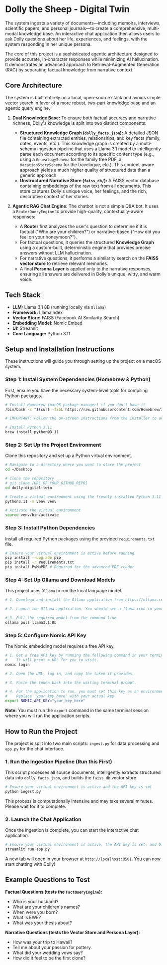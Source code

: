 # Dolly the Sheep - Digital Twin

The system ingests a variety of documents—including memoirs, interviews, scientific papers, and personal journals—to create a comprehensive, multi-modal knowledge base. An interactive chat application then allows users to ask Dolly questions about her life, experiences, and feelings, with the system responding in her unique persona.

The core of this project is a sophisticated agentic architecture designed to provide accurate, in-character responses while minimizing AI hallucination. It demonstrates an advanced approach to Retrieval-Augmented Generation (RAG) by separating factual knowledge from narrative context.

## Core Architecture

The system is built entirely on a local, open-source stack and avoids simple vector search in favor of a more robust, two-part knowledge base and an agentic query engine.

1.  **Dual Knowledge Base:** To ensure both factual accuracy and narrative richness, Dolly's knowledge is split into two distinct components:
    *   **Structured Knowledge Graph (`dolly_facts.json`):** A detailed JSON file containing extracted entities, relationships, and key facts (family, dates, events, etc.). This knowledge graph is created by a multi-schema ingestion pipeline that uses a Llama 3.1 model to intelligently parse each document according to its specific content type (e.g., using a `GenealogySchema` for the family tree PDF, a `VacationStorySchema` for the travelogue, etc.). This content-aware approach yields a much higher quality of structured data than a generic approach.
    *   **Unstructured Narrative Store (`faiss_db/`):** A FAISS vector database containing embeddings of the raw text from all documents. This store captures Dolly's unique voice, her feelings, and the rich, descriptive context of her stories.

2.  **Agentic RAG Chat Engine:** The chatbot is not a simple Q&A bot. It uses a `RouterQueryEngine` to provide high-quality, contextually-aware responses:
    *   A **Router** first analyzes the user's question to determine if it is factual ("Who are your children?") or narrative-based ("How did you feel on your honeymoon?").
    *   For factual questions, it queries the structured **Knowledge Graph** using a custom-built, deterministic engine that provides precise answers without LLM hallucination.
    *   For narrative questions, it performs a similarity search on the **FAISS vector store** to retrieve relevant memories.
    *   A final **Persona Layer** is applied only to the narrative responses, ensuring all answers are delivered in Dolly's unique, witty, and warm voice.

## Tech Stack

-   **LLM:** Llama 3.1 8B (running locally via `Ollama`)
-   **Framework:** LlamaIndex
-   **Vector Store:** FAISS (Facebook AI Similarity Search)
-   **Embedding Model:** Nomic Embed
-   **UI:** Streamlit
-   **Core Language:** Python 3.11

## Setup and Installation Instructions

These instructions will guide you through setting up the project on a macOS system.

### Step 1: Install System Dependencies (Homebrew & Python)

First, ensure you have the necessary system-level tools for compiling Python packages.

```bash
# Install Homebrew (macOS package manager) if you don't have it
/bin/bash -c "$(curl -fsSL https://raw.githubusercontent.com/Homebrew/install/HEAD/install.sh)"

# IMPORTANT: Follow the on-screen instructions from the installer to add Homebrew to your PATH.

# Install Python 3.11
brew install python@3.11
```

### Step 2: Set Up the Project Environment

Clone this repository and set up a Python virtual environment.

```bash
# Navigate to a directory where you want to store the project
cd ~/Desktop

# Clone the repository
# git clone [URL_OF_YOUR_GITHUB_REPO]
cd dolly-digital-twin

# Create a virtual environment using the freshly installed Python 3.11
python3.11 -m venv venv

# Activate the virtual environment
source venv/bin/activate
```

### Step 3: Install Python Dependencies

Install all required Python packages using the provided `requirements.txt` file.

```bash
# Ensure your virtual environment is active before running
pip install --upgrade pip
pip install -r requirements.txt
pip install PyMuPDF # Required for the advanced PDF reader
```

### Step 4: Set Up Ollama and Download Models

This project uses `Ollama` to run the local language model.

```bash
# 1. Download and install the Ollama application from https://ollama.com

# 2. Launch the Ollama application. You should see a llama icon in your Mac's menu bar.

# 3. Pull the required model from the command line
ollama pull llama3.1:8b
```

### Step 5: Configure Nomic API Key

The Nomic embedding model requires a free API key.

```bash
# 1. Get a free API key by running the following command in your terminal.
#    It will print a URL for you to visit.
nomic login

# 2. Open the URL, log in, and copy the token it provides.

# 3. Paste the token back into the waiting terminal prompt.

# 4. For the application to run, you must set this key as an environment variable.
#    Replace 'your_key_here' with your actual key.
export NOMIC_API_KEY="your_key_here"
```
**Note:** You must run the `export` command in the same terminal session where you will run the application scripts.

## How to Run the Project

The project is split into two main scripts: `ingest.py` for data processing and `app.py` for the chat interface.

### 1. Run the Ingestion Pipeline (Run this First)

This script processes all source documents, intelligently extracts structured data into `dolly_facts.json`, and builds the `faiss_db` vector store.

```bash
# Ensure your virtual environment is active and the API key is set
python ingest.py
```
This process is computationally intensive and may take several minutes. Please wait for it to complete.

### 2. Launch the Chat Application

Once the ingestion is complete, you can start the interactive chat application.

```bash
# Ensure your virtual environment is active, the API key is set, and Ollama is running
streamlit run app.py
```
A new tab will open in your browser at `http://localhost:8501`. You can now start chatting with Dolly!

## Example Questions to Test

**Factual Questions (tests the `FactQueryEngine`):**
- Who is your husband?
- What are your children's names?
- When were you born?
- What is EWE?
- What was your thesis about?

**Narrative Questions (tests the Vector Store and Persona Layer):**
- How was your trip to Hawaii?
- Tell me about your passion for pottery.
- What did your wedding vows say?
- How did it feel to be the first clone?
